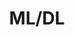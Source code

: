 ---
layout: list
title: ML/DL
slug: ml-dl
description: >
  Machine learning / Deep learning related topics
---